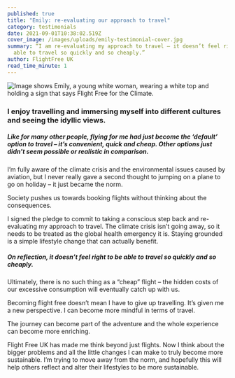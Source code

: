 ```yaml
---
published: true
title: "Emily: re-evaluating our approach to travel"
category: testimonials
date: 2021-09-01T10:38:02.519Z
cover_image: /images/uploads/emily-testimonial-cover.jpg
summary: “I am re-evaluating my approach to travel – it doesn’t feel right to be
  able to travel so quickly and so cheaply.”
author: FlightFree UK
read_time_minute: 1
---
```

![Image shows Emily, a young white woman, wearing a white top and holding a sign that says Flight Free for the Climate.](/images/uploads/emily-testimonial-body.jpg)

### I enjoy travelling and immersing myself into different cultures and seeing the idyllic views. 

##### Like for many other people, flying for me had just become the ‘default’ option to travel – it’s convenient, quick and cheap. Other options just didn’t seem possible or realistic in comparison. 

I’m fully aware of the climate crisis and the environmental issues caused by aviation, but I never really gave a second thought to jumping on a plane to go on holiday – it just became the norm. 

Society pushes us towards booking flights without thinking about the consequences.

I signed the pledge to commit to taking a conscious step back and re-evaluating my approach to travel. The climate crisis isn’t going away, so it needs to be treated as the global health emergency it is. Staying grounded is a simple lifestyle change that can actually benefit. 

##### On reflection, it doesn’t feel right to be able to travel so quickly and so cheaply.

Ultimately, there is no such thing as a “cheap” flight – the hidden costs of our excessive consumption will eventually catch up with us.

Becoming flight free doesn’t mean I have to give up travelling. It’s given me a new perspective. I can become more mindful in terms of travel.

The journey can become part of the adventure and the whole experience can become more enriching.

Flight Free UK has made me think beyond just flights. Now I think about the bigger problems and all the little changes I can make to truly become more sustainable. I’m trying to move away from the norm, and hopefully this will help others reflect and alter their lifestyles to be more sustainable.